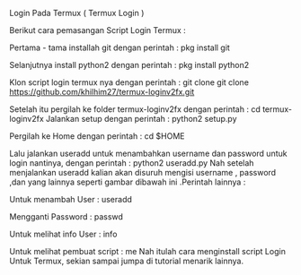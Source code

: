
Login Pada Termux ( Termux Login )

Berikut cara pemasangan Script Login Termux :

Pertama - tama installah git dengan perintah :
pkg install git

Selanjutnya install python2 dengan perintah :
pkg install python2

Klon script login termux nya dengan perintah :
git clone git clone https://github.com/khilhim27/termux-loginv2fx.git

Setelah itu pergilah ke folder termux-loginv2fx dengan perintah :
cd termux-loginv2fx
Jalankan setup dengan perintah :
python2 setup.py

Pergilah ke Home dengan perintah :
cd $HOME

Lalu jalankan useradd untuk menambahkan username dan password untuk login nantinya, dengan perintah :
python2 useradd.py
 Nah setelah menjalankan useradd kalian akan disuruh mengisi username , password ,dan yang lainnya seperti gambar dibawah ini
.Perintah lainnya :

Untuk menambah User :
useradd

Mengganti Password :
passwd

Untuk melihat info User :
info

Untuk melihat pembuat script :
me
Nah itulah cara menginstall script Login Untuk Termux, sekian sampai jumpa di tutorial menarik lainnya.
